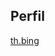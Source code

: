 ## Perfil
[th.bing](https://th.bing.com/th/id/OIP.QMVNjwwBoFlWh_Nu0YuDOwHaFC?dpr=2,3&pid=ImgDetMain&PC=EMMX01)
